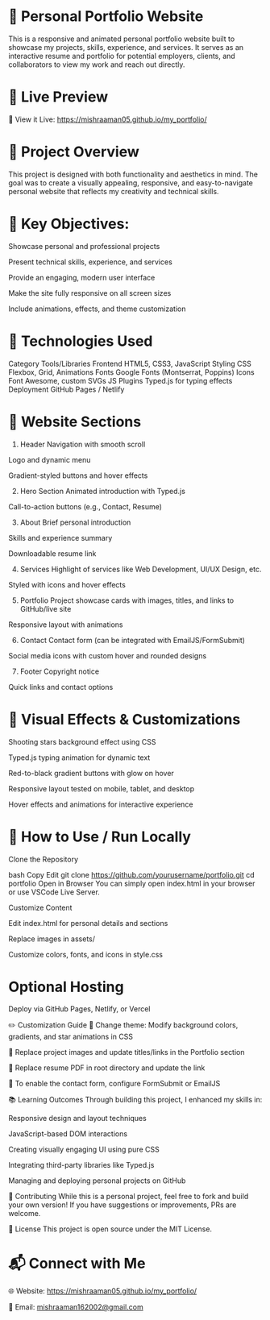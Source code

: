 
# 🌟 Personal Portfolio Website
This is a responsive and animated personal portfolio website built to showcase my projects, skills, experience, and services. It serves as an interactive resume and portfolio for potential employers, clients, and collaborators to view my work and reach out directly.

# 📸 Live Preview
🔗 View it Live: https://mishraaman05.github.io/my_portfolio/

# 📁 Project Overview
This project is designed with both functionality and aesthetics in mind. The goal was to create a visually appealing, responsive, and easy-to-navigate personal website that reflects my creativity and technical skills.

# 🎯 Key Objectives:
Showcase personal and professional projects

Present technical skills, experience, and services

Provide an engaging, modern user interface

Make the site fully responsive on all screen sizes

Include animations, effects, and theme customization

# 🔧 Technologies Used
Category	Tools/Libraries
Frontend	HTML5, CSS3, JavaScript
Styling	CSS Flexbox, Grid, Animations
Fonts	Google Fonts (Montserrat, Poppins)
Icons	Font Awesome, custom SVGs
JS Plugins	Typed.js for typing effects
Deployment	GitHub Pages / Netlify

# 📐 Website Sections
1. Header
Navigation with smooth scroll

Logo and dynamic menu

Gradient-styled buttons and hover effects

2. Hero Section
Animated introduction with Typed.js

Call-to-action buttons (e.g., Contact, Resume)

3. About
Brief personal introduction

Skills and experience summary

Downloadable resume link

4. Services
Highlight of services like Web Development, UI/UX Design, etc.

Styled with icons and hover effects

5. Portfolio
Project showcase cards with images, titles, and links to GitHub/live site

Responsive layout with animations

6. Contact
Contact form (can be integrated with EmailJS/FormSubmit)

Social media icons with custom hover and rounded designs

7. Footer
Copyright notice

Quick links and contact options

# 🌠 Visual Effects & Customizations
Shooting stars background effect using CSS

Typed.js typing animation for dynamic text

Red-to-black gradient buttons with glow on hover

Responsive layout tested on mobile, tablet, and desktop

Hover effects and animations for interactive experience

# 🚀 How to Use / Run Locally
Clone the Repository

bash
Copy
Edit
git clone https://github.com/yourusername/portfolio.git
cd portfolio
Open in Browser
You can simply open index.html in your browser or use VSCode Live Server.

Customize Content

Edit index.html for personal details and sections

Replace images in assets/

Customize colors, fonts, and icons in style.css

# Optional Hosting

Deploy via GitHub Pages, Netlify, or Vercel

✏️ Customization Guide
🌈 Change theme: Modify background colors, gradients, and star animations in CSS

📸 Replace project images and update titles/links in the Portfolio section

📄 Replace resume PDF in root directory and update the link

💬 To enable the contact form, configure FormSubmit or EmailJS

📚 Learning Outcomes
Through building this project, I enhanced my skills in:

Responsive design and layout techniques

JavaScript-based DOM interactions

Creating visually engaging UI using pure CSS

Integrating third-party libraries like Typed.js

Managing and deploying personal projects on GitHub

🤝 Contributing
While this is a personal project, feel free to fork and build your own version! If you have suggestions or improvements, PRs are welcome.

📜 License
This project is open source under the MIT License.

# 📬 Connect with Me
🌐 Website: https://mishraaman05.github.io/my_portfolio/

📧 Email: mishraaman162002@gmail.com
